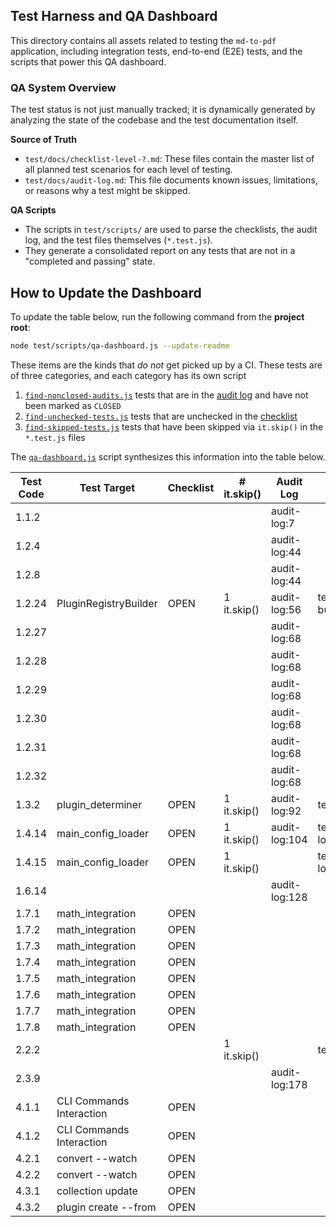 ## Test Harness and QA Dashboard

This directory contains all assets related to testing the `md-to-pdf` application, including integration tests, end-to-end (E2E) tests, and the scripts that power this QA dashboard.

### QA System Overview

The test status is not just manually tracked; it is dynamically generated by analyzing the state of the codebase and the test documentation itself.

**Source of Truth**
* `test/docs/checklist-level-?.md`: These files contain the master list of all planned test scenarios for each level of testing.
* `test/docs/audit-log.md`: This file documents known issues, limitations, or reasons why a test might be skipped.

**QA Scripts**
* The scripts in `test/scripts/` are used to parse the checklists, the audit log, and the test files themselves (`*.test.js`).
* They generate a consolidated report on any tests that are not in a "completed and passing" state.

## How to Update the Dashboard

To update the table below, run the following command from the **project root**:

```bash
node test/scripts/qa-dashboard.js --update-readme
```

These items are the kinds that *do not* get picked up by a CI. These tests are of three categories, and each category has its own script

1. [`find-nonclosed-audits.js`](scripts/find-nonclosed-audits.js)
   tests that are in the [audit log](audit-log.md) and have not been marked as `CLOSED`
2. [`find-unchecked-tests.js`](scripts/find-unchecked-tests.js)
   tests that are unchecked in the [checklist](checklist-level-[1-4].md)
3. [`find-skipped-tests.js`](scripts/find-skipped-tests.js) 
   tests that have been skipped via `it.skip()` in the `*.test.js` files

The [`qa-dashboard.js`](scripts/qa-dashboard.js) script synthesizes this information into the table below.

<!--qa-dashboard-start-->
| Test Code | Test Target         | Checklist | # it.skip() | Audit Log      | Test File Path                                         |
|-----------|---------------------|-----------|-------------|---------------|--------------------------------------------------------|
| 1.1.2    |                     |          |            | audit-log:7  |                                                       |
| 1.2.4    |                     |          |            | audit-log:44 |                                                       |
| 1.2.8    |                     |          |            | audit-log:44 |                                                       |
| 1.2.24   | PluginRegistryBuilder| OPEN     | 1 it.skip()| audit-log:56 | test/integration/plugin-registry-builder/plugin-registry-builder.test.1.2.24.js|
| 1.2.27   |                     |          |            | audit-log:68 |                                                       |
| 1.2.28   |                     |          |            | audit-log:68 |                                                       |
| 1.2.29   |                     |          |            | audit-log:68 |                                                       |
| 1.2.30   |                     |          |            | audit-log:68 |                                                       |
| 1.2.31   |                     |          |            | audit-log:68 |                                                       |
| 1.2.32   |                     |          |            | audit-log:68 |                                                       |
| 1.3.2    | plugin_determiner   | OPEN     | 1 it.skip()| audit-log:92 | test/integration/plugin_determiner/plugin_determiner.test.1.3.2.js|
| 1.4.14   | main_config_loader  | OPEN     | 1 it.skip()| audit-log:104| test/integration/main-config-loader/main-config-loader.test.1.4.14.js|
| 1.4.15   | main_config_loader  | OPEN     | 1 it.skip()|              | test/integration/main-config-loader/main-config-loader.test.1.4.15.js|
| 1.6.14   |                     |          |            | audit-log:128|                                                       |
| 1.7.1    | math_integration    | OPEN     |            |              |                                                       |
| 1.7.2    | math_integration    | OPEN     |            |              |                                                       |
| 1.7.3    | math_integration    | OPEN     |            |              |                                                       |
| 1.7.4    | math_integration    | OPEN     |            |              |                                                       |
| 1.7.5    | math_integration    | OPEN     |            |              |                                                       |
| 1.7.6    | math_integration    | OPEN     |            |              |                                                       |
| 1.7.7    | math_integration    | OPEN     |            |              |                                                       |
| 1.7.8    | math_integration    | OPEN     |            |              |                                                       |
| 2.2.2    |                     |          | 1 it.skip()|              | test/integration/default-handler/default-handler.test.2.2.2.js|
| 2.3.9    |                     |          |            | audit-log:178|                                                       |
| 4.1.1    | CLI Commands Interaction| OPEN     |            |              |                                                       |
| 4.1.2    | CLI Commands Interaction| OPEN     |            |              |                                                       |
| 4.2.1    | convert --watch     | OPEN     |            |              |                                                       |
| 4.2.2    | convert --watch     | OPEN     |            |              |                                                       |
| 4.3.1    | collection update   | OPEN     |            |              |                                                       |
| 4.3.2    | plugin create --from| OPEN     |            |              |                                                       |
<!--qa-dashboard-end-->


